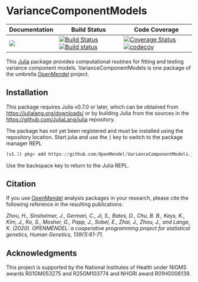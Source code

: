 # VarianceComponentModels

| **Documentation** | **Build Status** | **Code Coverage**  |
|-------------------|------------------|--------------------|
| [![](https://img.shields.io/badge/docs-current-blue.svg)](https://openmendel.github.io/VarianceComponentModels.jl/latest/) | [![Build Status](https://travis-ci.org/OpenMendel/VarianceComponentModels.jl.svg?branch=master)](https://travis-ci.org/OpenMendel/VarianceComponentModels.jl) [![Build status](https://ci.appveyor.com/api/projects/status/5yyf2m4y8p68glbh/branch/master?svg=true)](https://ci.appveyor.com/project/Hua-Zhou/variancecomponentmodels-jl-cw40h/branch/master) | [![Coverage Status](https://coveralls.io/repos/github/OpenMendel/VarianceComponentModels.jl/badge.svg?branch=master)](https://coveralls.io/github/OpenMendel/VarianceComponentModels.jl?branch=master) [![codecov](https://codecov.io/gh/OpenMendel/VarianceComponentModels.jl/branch/master/graph/badge.svg)](https://codecov.io/gh/OpenMendel/VarianceComponentModels.jl) |  

This [Julia](http://julialang.org/) package provides computational routines for fitting and testing variance component models. VarianceComponentModels is one package of the umbrella [OpenMendel](https://openmendel.github.io) project.

## Installation

This package requires Julia v0.7.0 or later, which can be obtained from
https://julialang.org/downloads/ or by building Julia from the sources in the
https://github.com/JuliaLang/julia repository.

The package has not yet been registered and must be installed using the repository location.
Start julia and use the `]` key to switch to the package manager REPL
```julia
(v1.2) pkg> add https://github.com/OpenMendel/VarianceComponentModels.jl
```
Use the backspace key to return to the Julia REPL.

## Citation

If you use [OpenMendel](https://openmendel.github.io) analysis packages in your research, please cite the following reference in the resulting publications:

*Zhou, H., Sinsheimer, J., German, C., Ji, S., Bates, D., Chu, B. B., Keys, K., Kim, J., Ko, S., Mosher, G., Papp, J., Sobel, E., Zhai, J., Zhou, J., and Lange, K. (2020). OPENMENDEL: a cooperative programming project for statistical genetics, Human Genetics, 139(1):61-71.*

<!--- ## Contributing
We welcome contributions to this Open Source project. To contribute, follow this procedure ... --->

## Acknowledgments

This project is supported by the National Institutes of Health under NIGMS awards R01GM053275 and R25GM103774 and NHGRI award R01HG006139.
